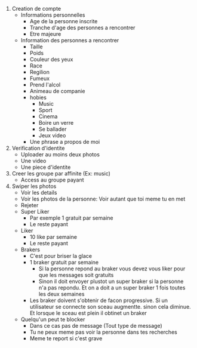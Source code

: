 
1. Creation de compte
	 - Informations personnelles
		 - Age de la personne inscrite
		- Tranche d'age des personnes a rencontrer
		- Etre majeure
	- Information des personnes a rencontrer
		- Taille
		- Poids
		- Couleur des yeux
		- Race
		- Regilion
		- Fumeux
		- Prend l'alcol
		- Animeau de companie
		- hobies
			- Music
			- Sport
			- Cinema
			- Boire un verre
			- Se ballader
			- Jeux video
		- Une phrase a propos de moi
2. Verification d'identite
	- Uploader au moins deux photos
	- Une video
	- Une piece d'identite
3. Creer les groupe par affinite (Ex: music)
	- Access au groupe payant
4. Swiper les photos
	- Voir les details
	- Voir les photos de la personne: Voir autant que toi meme tu en met
	- Rejeter
	- Super Liker
		- Par exemple 1 gratuit par semaine
		- Le reste payant
	- Liker
		- 10 like par semaine
		- Le reste payant
	- Brakers
		- C'est pour briser la glace
		- 1 braker gratuit par semaine
			- Si la personne repond au braker vous devez vous liker pour que les messages soit gratuits
			- Sinon il doit envoyer plustot un super braker si la personne n'a pas repondu. Et on a doit a un super braker 1 fois toutes les deux semaines
		- Les braker doivent s'obtenir de facon progressive. Si un utilisateur se connecte son sceau augmentte. sinon cela diminue. Et lorsque le sceau est plein il obtinet un braker
	- Quelqu'un peut te blocker
		- Dans ce cas pas de message (Tout type de message)
		- Tu ne peux meme pas voir la personne dans tes recherches
		- Meme te report si c'est grave
	